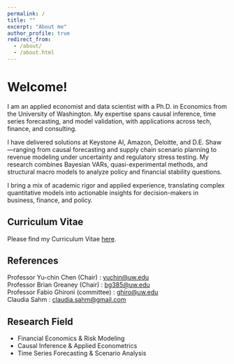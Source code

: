 ```yaml
---
permalink: /
title: ""
excerpt: "About me"
author_profile: true
redirect_from: 
  - /about/
  - /about.html
---
```


Welcome! 
======
I am an applied economist and data scientist with a Ph.D. in Economics from the University of Washington. My expertise spans causal inference, time series forecasting, and model validation, with applications across tech, finance, and consulting.

I have delivered solutions at Keystone AI, Amazon, Deloitte, and D.E. Shaw—ranging from causal forecasting and supply chain scenario planning to revenue modeling under uncertainty and regulatory stress testing. My research combines Bayesian VARs, quasi-experimental methods, and structural macro models to analyze policy and financial stability questions.

I bring a mix of academic rigor and applied experience, translating complex quantitative models into actionable insights for decision-makers in business, finance, and policy.

Curriculum Vitae
------
Please find my Curriculum Vitae [here](https://rdatta2-code.github.io/files/CV_Raj_Datta_Consulting.pdf).


References
------
Professor Yu-chin Chen (Chair) : [yuchin@uw.edu](mailto:yuchin@uw.edu) <br/>
Professor Brian Greaney (Chair) : [bg385@uw.edu](mailto:bg385@uw.edu) <br/>
Professor Fabio Ghironi (committee) : [ghiro@uw.edu](mailto:ghiro@uw.edu) <br/>
Claudia Sahm : [claudia.sahm@gmail.com](mailto:claudia.sahm@gmail.com) <br/>

Research Field
------
* Financial Economics & Risk Modeling
* Causal Inference & Applied Econometrics
* Time Series Forecasting & Scenario Analysis



  
